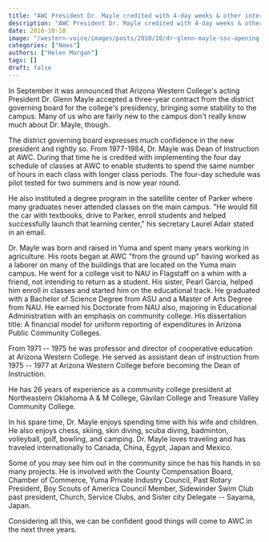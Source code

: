 ```yaml
---
title: "AWC President Dr. Mayle credited with 4-day weeks & other interesting facts"
description: "AWC President Dr. Mayle credited with 4-day weeks & other interesting facts"
date: 2010-10-18
image: "/western-voice/images/posts/2010/10/dr-glenn-mayle-ssc-opening.jpg"
categories: ["News"]
authors: ["Helen Morgan"]
tags: []
draft: false
---
```

In September it was announced that Arizona Western College's acting President Dr. Glenn Mayle accepted a three-year contract from the district governing board for the college's presidency, bringing some stability to the campus. Many of us who are fairly new to the campus don't really know much about Dr. Mayle, though.

The district governing board expresses much confidence in the new president and rightly so. From 1977-1984, Dr. Mayle was Dean of Instruction at AWC. During that time he is credited with implementing the four day schedule of classes at AWC to enable students to spend the same number of hours in each class with longer class periods. The four-day schedule was pilot tested for two summers and is now year round.

He also instituted a degree program in the satellite center of Parker where many graduates never attended classes on the main campus. "He would fill the car with textbooks, drive to Parker, enroll students and helped successfully launch that learning center," his secretary Laurel Adair stated in an email.

Dr. Mayle was born and raised in Yuma and spent many years working in agriculture. His roots began at AWC "from the ground up" having worked as a laborer on many of the buildings that are located on the Yuma main campus. He went for a college visit to NAU in Flagstaff on a whim with a friend, not intending to return as a student. His sister, Pearl Garcia, helped him enroll in classes and started him on the educational track. He graduated with a Bachelor of Science Degree from ASU and a Master of Arts Degree from NAU. He earned his Doctorate from NAU also, majoring in Educational Administration with an emphasis on community college. His dissertation title: A financial model for uniform reporting of expenditures in Arizona Public Community Colleges.

From 1971 -- 1975 he was professor and director of cooperative education at Arizona Western College. He served as assistant dean of instruction from 1975 -- 1977 at Arizona Western College before becoming the Dean of Instruction.

He has 26 years of experience as a community college president at Northeastern Oklahoma A & M College, Gavilan College and Treasure Valley Community College.

In his spare time, Dr. Mayle enjoys spending time with his wife and children. He also enjoys chess, skiing, skin diving, scuba diving, badminton, volleyball, golf, bowling, and camping. Dr. Mayle loves traveling and has traveled internationally to Canada, China, Egypt, Japan and Mexico.

Some of you may see him out in the community since he has his hands in so many projects. He is involved with the County Compensation Board, Chamber of Commerce, Yuma Private Industry Council, Past Rotary President, Boy Scouts of America Council Member, Sidewinder Swim Club past president, Church, Service Clubs, and Sister city Delegate -- Sayama, Japan.

Considering all this, we can be confident good things will come to AWC in the next three years.